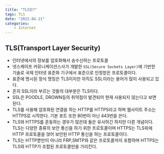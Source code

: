 ```yaml
---
title: "TLS란?"
tags: TLS
date: "2022.04.21"
categories: 
    - Internet
---
```


## TLS(Transport Layer Security)
- 인터넷에서의 정보를 암호화해서 송수신하는 프로토콜
- 넷스케이프 커뮤니케이션스사가 개발한 `SSL(Secure Sockets Layer)`에 기반한 기술로 국제 인터넷 표준화 기구에서 표준으로 인정받은 프로토콜이다.
- 표준에 명시된 정식 명칭은 TLS이지만 아직도 SSL이라는 용어가 많이 사용되고 있다.
- 흔히 SSL이라 부르는 것들의 대부분은 TLS이다.
- SSL은 POODLE, DROWN등의 취약점이 발견되어 현재 사용되지 않는다고 보면 된다.
- TLS를 사용해 암호화된 연결을 하는 HTTP를 HTTPS라고 하며 웹사이트 주소는 HTTPS로 시작한다. 기본 포트 또한 80번이 아닌 443번을 쓴다.
- TLS와 HTTPS를 혼동하는 경우가 많은데 둘은 유사하긴 하지만 다른 개념이다. TLS는 다양한 종류의 보안 통신을 하기 위한 프로토콜이며 HTTPS는 TLS위에 HTTP 프로토콜을 얹어 보안된 HTTP 통신을 하는 프로토콜이다.
- TLS는 HTTP뿐만이 아니라 FRP,SMTP와 같은 프로토콜까지 포함하며 HTTPS는 TLS와 HTTP가 조합된 프로토콜만을 가리킨다.